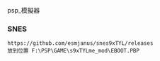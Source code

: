 psp_模擬器

### SNES
	https://github.com/esmjanus/snes9xTYL/releases
	放到位置 F:\PSP\GAME\s9xTYLme_mod\EBOOT.PBP